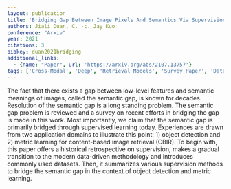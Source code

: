 ```yaml
---
layout: publication
title: 'Bridging Gap Between Image Pixels And Semantics Via Supervision: A Survey'
authors: Jiali Duan, C. -c. Jay Kuo
conference: "Arxiv"
year: 2021
citations: 3
bibkey: duan2021bridging
additional_links:
  - {name: "Paper", url: 'https://arxiv.org/abs/2107.13757'}
tags: ['Cross-Modal', 'Deep', 'Retrieval Models', 'Survey Paper', 'Datasets', 'Surveys and Reviews', 'Supervised', 'Similarity Learning', 'Applications']
---
```

The fact that there exists a gap between low-level features and semantic
meanings of images, called the semantic gap, is known for decades. Resolution
of the semantic gap is a long standing problem. The semantic gap problem is
reviewed and a survey on recent efforts in bridging the gap is made in this
work. Most importantly, we claim that the semantic gap is primarily bridged
through supervised learning today. Experiences are drawn from two application
domains to illustrate this point: 1) object detection and 2) metric learning
for content-based image retrieval (CBIR). To begin with, this paper offers a
historical retrospective on supervision, makes a gradual transition to the
modern data-driven methodology and introduces commonly used datasets. Then, it
summarizes various supervision methods to bridge the semantic gap in the
context of object detection and metric learning.
